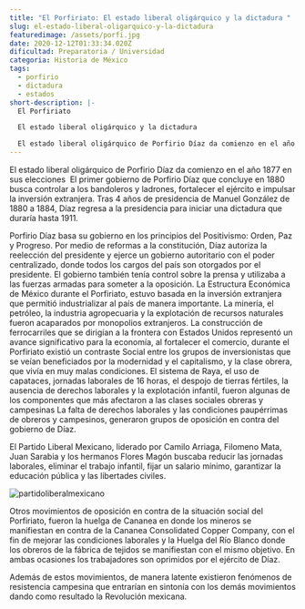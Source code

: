 ```yaml
---
title: "El Porfiriato: El estado liberal oligárquico y la dictadura "
slug: el-estado-liberal-oligarquico-y-la-dictadura
featuredimage: /assets/porfi.jpg
date: 2020-12-12T01:33:34.020Z
dificultad: Preparatoria / Universidad
categoria: Historia de México
tags:
  - porfirio
  - dictadura
  - estados
short-description: |-
  El Porfiriato

  El estado liberal oligárquico y la dictadura 

  El estado liberal oligárquico de Porfirio Díaz da comienzo en el año 1877
---
```

El estado liberal oligárquico de Porfirio Díaz da comienzo en el año 1877 en sus elecciones  El primer gobierno de Porfirio Díaz que concluye en 1880 busca controlar a los bandoleros y ladrones, fortalecer el ejército e impulsar la inversión extranjera. Tras 4 años de presidencia de Manuel González de 1880 a 1884, Díaz regresa a la presidencia para iniciar una dictadura que duraría hasta 1911.

Porfirio Díaz basa su gobierno en los principios del Positivismo: Orden, Paz y Progreso. Por medio de reformas a la constitución, Díaz autoriza la reelección del presidente y ejerce un gobierno autoritario con el poder centralizado, donde todos los cargos del país son otorgados por el presidente. El gobierno también tenía control sobre la prensa y utilizaba a las fuerzas armadas para someter a la oposición. La Estructura Económica de México durante el Porfiriato, estuvo basada en la inversión extranjera que permitió industrializar al país de manera importante. La minería, el petróleo, la industria agropecuaria y la explotación de recursos naturales fueron acaparados por monopolios extranjeros. La construcción de ferrocarriles que se dirigían a la frontera con Estados Unidos representó un avance significativo para la economía, al fortalecer el comercio, durante el Porfiriato existió un contraste Social entre los grupos de inversionistas que se veían beneficiados por la modernidad y el capitalismo, y la clase obrera, que vivía en muy malas condiciones. El sistema de Raya, el uso de capataces, jornadas laborales de 16 horas, el despojo de tierras fértiles, la ausencia de derechos laborales y la explotación infantil, fueron algunas de los componentes que más afectaron a las clases sociales obreras y campesinas La falta de derechos laborales y las condiciones paupérrimas de obreros y campesinos, generaron grupos de oposición en contra del gobierno de Díaz. 

El Partido Liberal Mexicano, liderado por Camilo Arriaga, Filomeno Mata, Juan Sarabia y los hermanos Flores Magón buscaba reducir las jornadas laborales, eliminar el trabajo infantil, fijar un salario mínimo, garantizar la educación pública y las libertades civiles. 

![partidoliberalmexicano](/assets/partidoliberlamexicano.jpg "partidoliberalmexicano")

Otros movimientos de oposición en contra de la situación social del Porfiriato, fueron la huelga de Cananea en donde los mineros se manifiestan en contra de la Cananea Consolidated Copper Company, con el fin de mejorar las condiciones laborales y la Huelga del Río Blanco donde los obreros de la fábrica de tejidos se manifiestan con el mismo objetivo. En ambas ocasiones los trabajadores son oprimidos por el ejército de Díaz.



Además de estos movimientos, de manera latente existieron fenómenos de resistencia campesina que entrarían en sintonía con los demás movimientos dando como resultado la Revolución mexicana.